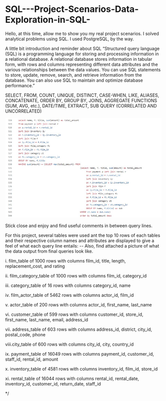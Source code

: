 # SQL---Project-Scenarios-Data-Exploration-in-SQL-

Hello, at this time, allow me to show you my real project scenarios. I solved analytical problems using SQL. I used PostgreSQL, by the way.

A little bit introduction and reminder about SQL
“Structured query language (SQL) is a programming language for storing and processing information in a relational database. A relational database stores information in tabular form, with rows and columns representing different data attributes and the various relationships between the data values. You can use SQL statements to store, update, remove, search, and retrieve information from the database. You can also use SQL to maintain and optimize database performance.”

SELECT, FROM, COUNT, UNIQUE, DISTINCT, CASE-WHEN, LIKE, ALIASES, CONCATENATE, ORDER BY, GROUP BY, JOINS, AGGREGATE FUNCTIONS (SUM, AVG, etc.), DATE/TIME, EXTRACT, SUB QUERY (CORRELATED AND UNCORRELATED)

![](./SQLquery.JPG)

Stick close and enjoy and find useful comments in between query lines.

For this project, several tables were used ant the top 10 rows of each tables and their respective column names and attributes are displayed to give a feel of what each query line entails:
-- Also, find attached a picture of what the data output from final queries look like.

  i. film_table of 1000 rows with columns film_id, title, length, replacement_cost, and rating   
  
 ii. film_category_table of 1000 rows with columns film_id, category_id
 
iii. category_table of 16 rows with columns category_id, name

 iv. film_actor_table of 5462 rows with columns actor_id, film_id
 
  v. actor_table of 200 rows with columns actor_id, first_name, last_name
  
 vi. customer_table of 599 rows with columns customer_id, store_id, first_name, last_name, email, address_id
 
vii. address_table of 603 rows with columns address_id, district, city_id, postal_code, phone

viii.city_table of 600 rows with columns city_id, city, country_id

 ix. payment_table of 16049 rows with columns payment_id, customer_id, staff_id, rental_id, amount
 
  x. inventory_table of 4581 rows with columns inventory_id, film_id, store_id
  
 xi. rental_table of 16044 rows with columns rental_id, rental_date, inventory_id, customer_id, return_date, staff_id    
 
  */

